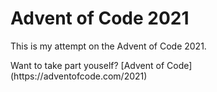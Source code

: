 # Advent of Code 2021

<p> This is my attempt on the Advent of Code 2021. </p> 

<p> Want to take part youself? [Advent of Code](https://adventofcode.com/2021) </p>

